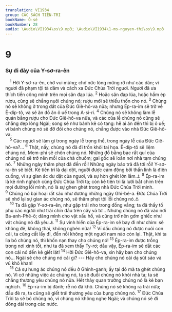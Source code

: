 ```yaml
---
translation: VI1934
group: CÁC SÁCH TIÊN-TRI
bookName: Ô-sê 
bookNumber: 28
audio: \Audio\VI1934\os\9.mp3; \Audio\VI1934\1-ms-nguyen-thi\os\9.mp3
---
```


<div class="title"><h1>9</h1><h3>Sự đi đày của Y-sơ-ra-ên</h3></div>
<span class="verse os_9_1"> <sup>1</sup> Hỡi Y-sơ-ra-ên, chớ vui mừng; chớ nức lòng mừng rỡ như các dân; vì ngươi đã phạm tội tà dâm và cách xa Đức Chúa Trời ngươi. Ngươi đã ưa thích tiền công mình trên mọi sân đạp lúa. </span>
<span class="verse os_9_2"><sup>2</sup> Hoặc sân đạp lúa, hoặc hầm ép rượu, cũng sẽ chẳng nuôi chúng nó; rượu mới sẽ thiếu thốn cho nó. </span>
<span class="verse os_9_3"><sup>3</sup> Chúng nó sẽ không ở trong đất của Đức Giê-hô-va nữa; nhưng Ép-ra-im sẽ trở về Ê-díp-tô, và sẽ ăn đồ ăn ô uế trong A-si-ri. </span>
<span class="verse os_9_4"><sup>4</sup> Chúng nó sẽ không làm lễ quán bằng rượu cho Đức Giê-hô-va nữa, và các của lễ chúng nó cũng sẽ chẳng đẹp lòng Ngài; song sẽ như bánh kẻ có tang: hễ ai ăn đến thì bị ô uế; vì bánh chúng nó sẽ đỡ đói cho chúng nó, chẳng được vào nhà Đức Giê-hô-va. <br/></span>
<span class="verse os_9_5"> <sup>5</sup> Các ngươi sẽ làm gì trong ngày lễ trọng thể, trong ngày lễ của Đức Giê-hô-va?… </span>
<span class="verse os_9_6"><sup>6</sup> Thật, nầy, chúng nó đã đi trốn khỏi tai họa. Ê-díp-tô sẽ liệm chúng nó, Mem-phi sẽ chôn chúng nó. Những đồ bằng bạc rất quí của chúng nó sẽ trở nên mồi của chà chuôm; gai gốc sẽ loán nơi nhà tạm chúng nó. </span>
<span class="verse os_9_7"><sup>7</sup> Những ngày thăm phạt đã đến rồi! Những ngày báo trả đã tới rồi! Y-sơ-ra-ên sẽ biết. Kẻ tiên tri là dại dột, người được cảm động bởi thần linh là điên cuồng, vì sự gian ác dư dật của ngươi, và sự hờn ghét lớn lắm.<a data-toggle="tooltip" data-placement="bottom" title="Lu 21:22">⚓</a></span>
<span class="verse os_9_8"><sup>8</sup> Ép-ra-im là kẻ rình nghịch cùng Đức Chúa Trời ta; còn kẻ tiên tri là lưới bắt chim trên mọi đường lối mình, nó là sự ghen ghét trong nhà Đức Chúa Trời mình. </span>
<span class="verse os_9_9"><sup>9</sup> Chúng nó bại hoại rất sâu như đương những ngày Ghi-bê-a. Đức Chúa Trời sẽ nhớ lại sự gian ác chúng nó, sẽ thăm phạt tội lỗi chúng nó.<a data-toggle="tooltip" data-placement="bottom" title="Cac 19:1-30">⚓</a><br/></span>
<span class="verse os_9_10"> <sup>10</sup> Ta đã gặp Y-sơ-ra-ên, như gặp trái nho trong đồng vắng; ta đã thấy tổ phụ các ngươi như trái chín đầu trên cây vả tơ… Nhưng chúng nó đã vào nơi Ba-anh-Phê-ô; dâng mình cho vật xấu hổ, và cũng trở nên gớm ghiếc như vật chúng nó đã yêu.<a data-toggle="tooltip" data-placement="bottom" title="Dan 25:1-5">⚓</a></span>
<span class="verse os_9_11"><sup>11</sup> Sự vinh hiển của Ép-ra-im sẽ bay đi như chim: sẽ không đẻ, không thai, không nghén nữa! </span>
<span class="verse os_9_12"><sup>12</sup> Ví dầu chúng nó được nuôi con cái, ta cũng cất lấy đi, đến nỗi không một người nam nào còn lại. Thật, khi ta lìa bỏ chúng nó, thì khốn nạn thay cho chúng nó! </span>
<span class="verse os_9_13"><sup>13</sup> Ép-ra-im được trồng trong nơi xinh tốt, như ta đã xem thấy Ty-rơ; dầu vậy, Ép-ra-im sẽ dắt các con cái nó đến kẻ giết lát! </span>
<span class="verse os_9_14"><sup>14</sup> Hỡi Đức Giê-hô-va, xin hãy ban cho chúng nó… Ngài sẽ cho chúng nó cái gì? --- Hãy cho chúng nó cái dạ sút sảo và vú khô khan! <br/></span>
<span class="verse os_9_15"> <sup>15</sup> Cả sự hung ác chúng nó đều ở Ghinh-ganh; ấy tại đó mà ta ghét chúng nó. Vì cớ những việc ác chúng nó, ta sẽ đuổi chúng nó khỏi nhà ta; ta sẽ chẳng thương yêu chúng nó nữa. Hết thảy quan trưởng chúng nó là kẻ bạn nghịch. </span>
<span class="verse os_9_16"><sup>16</sup> Ép-ra-im bị đánh; rễ nó đã khô. Chúng nó sẽ không ra trái nữa; dầu đẻ ra, ta cũng sẽ giết trái thương yêu của bụng chúng nó. </span>
<span class="verse os_9_17"><sup>17</sup> Đức Chúa Trời ta sẽ bỏ chúng nó, vì chúng nó không nghe Ngài; và chúng nó sẽ đi dông dài trong các nước. <br/></span>
